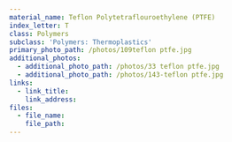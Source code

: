 ```yaml
---
material_name: Teflon Polytetraflouroethylene (PTFE)
index_letter: T
class: Polymers
subclass: 'Polymers: Thermoplastics'
primary_photo_path: /photos/109teflon ptfe.jpg
additional_photos:
  - additional_photo_path: /photos/33 teflon ptfe.jpg
  - additional_photo_path: /photos/143-teflon ptfe.jpg
links:
  - link_title:
    link_address:
files:
  - file_name:
    file_path:
---
```



